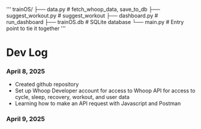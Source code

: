 '''
trainOS/
├── data.py         # fetch_whoop_data, save_to_db
├── suggest_workout.py        # suggest_workout
├── dashboard.py    # run_dashboard
├── trainOS.db     # SQLite database
└── main.py         # Entry point to tie it together
'''

# Dev Log
### April 8, 2025
- Created github repository
- Set up Whoop Developer account for access to Whoop API for access to cycle, sleep, recovery, workout, and user data
- Learning how to make an API request with Javascript and Postman

### April 9, 2025
> 